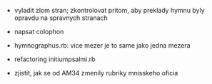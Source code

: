 * vyladit zlom stran;
  zkontrolovat pritom, aby preklady hymnu byly opravdu na spravnych stranach
* napsat colophon

* hymnographus.rb: vice mezer je to same jako jedna mezera

* refactoring initiumpsalmi.rb

* zjistit, jak se od AM34 zmenily rubriky mnisskeho oficia

